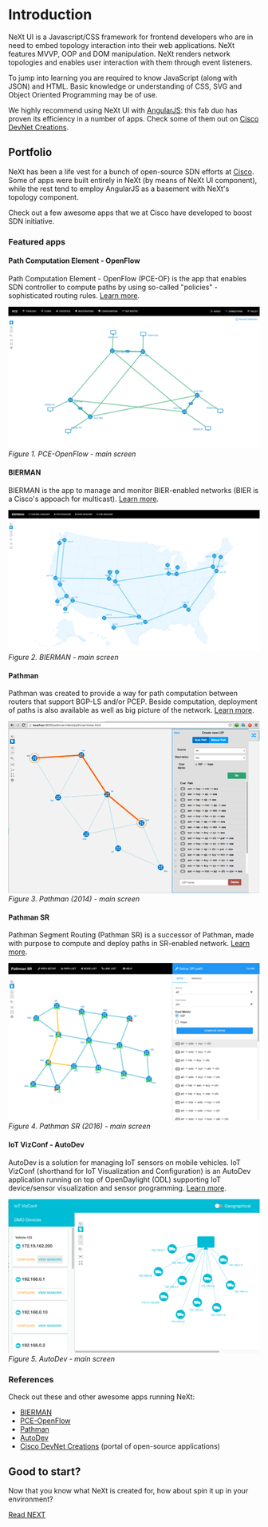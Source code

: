 # Introduction

NeXt UI is a Javascript/CSS framework for frontend developers who are in need to embed topology interaction into their web applications. NeXt features MVVP, OOP and DOM manipulation. NeXt renders network topologies and enables user interaction with them through event listeners.

To jump into learning you are required to know JavaScript (along with JSON) and HTML. Basic knowledge or understanding of CSS, SVG and Object Oriented Programming may be of use. 

We highly recommend using NeXt UI with [AngularJS](http://angularjs.org): this fab duo has proven its efficiency in a number of apps. Check some of them out on [Cisco DevNet Creations](https://developer.cisco.com/site/devnetcreations/).

## Portfolio

NeXt has been a life vest for a bunch of open-source SDN efforts at [Cisco](https://cisco.com). Some of apps were built entirely in NeXt (by means of NeXt UI component), while the rest tend to employ AngularJS as a basement with NeXt's topology component. 

Check out a few awesome apps that we at Cisco have developed to boost SDN initiative.
 
### Featured apps

#### Path Computation Element - OpenFlow

Path Computation Element - OpenFlow (PCE-OF) is the app that enables SDN controller to compute paths by using so-called "policies" - sophisticated routing rules. [Learn more](https://github.com/CiscoDevNet/pceof-gui).

![](../images/pceof-topology.png)
*Figure 1. PCE-OpenFlow - main screen*

#### BIERMAN

BIERMAN is the app to manage and monitor BIER-enabled networks (BIER is a Cisco's appoach for multicast). [Learn more](https://github.com/zverevalexei/bierman-gui).

![](../images/bierman-topology.png)
*Figure 2. BIERMAN - main screen*

#### Pathman

Pathman was created to provide a way for path computation between routers that support BGP-LS and/or PCEP. Beside computation, deployment of paths is also available as well as big picture of the network. [Learn more](https://developer.cisco.com/site/devnetcreations/detail.gsp?submitId=171055).

![](../images/pathman1-topology.png)
*Figure 3. Pathman (2014) - main screen*

#### Pathman SR

Pathman Segment Routing (Pathman SR) is a successor of Pathman, made with purpose to compute and deploy paths in SR-enabled network. [Learn more](https://github.com/CiscoDevNet/pathman-sr).

![](../images/pathman-sr-pathlist-computed.png)
*Figure 4. Pathman SR (2016) - main screen*

#### IoT VizConf - AutoDev

AutoDev is a solution for managing IoT sensors on mobile vehicles. IoT VizConf (shorthand for IoT Visualization and Configuration) is an AutoDev application running on top of OpenDaylight (ODL) supporting IoT device/sensor visualization and sensor programming. [Learn more](https://github.com/CiscoDevNet/iotvizconf). 

![](../images/autodev-topology.png)
*Figure 5. AutoDev - main screen*

### References
Check out these and other awesome apps running NeXt:

* [BIERMAN](https://github.com/zverevalexei/bierman-gui)
* [PCE-OpenFlow](https://github.com/CiscoDevNet/pceof-gui)
* [Pathman](https://github.com/CiscoDevNet/Opendaylight-BGP-Pathman-apps)
* [AutoDev](https://github.com/CiscoDevNet/iotvizconf)
* [Cisco DevNet Creations](https://developer.cisco.com/site/devnetcreations/) (portal of open-source applications)

## Good to start?
Now that you know what NeXt is created for, how about spin it up in your environment?

[Read NEXT](./tutorial-001.md)